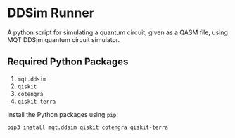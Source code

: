 # DDSim Runner

A python script for simulating a quantum circuit, given as a QASM file, using MQT DDSim quantum circuit simulator.

## Required Python Packages 
1. `mqt.ddsim`
2. `qiskit`
3. `cotengra`
4. `qiskit-terra`

Install the Python packages using `pip`:

    pip3 install mqt.ddsim qiskit cotengra qiskit-terra
